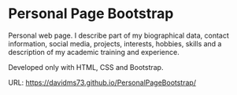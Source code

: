 # Personal Page Bootstrap
Personal web page. I describe part of my biographical data, contact information, social media, projects, interests, hobbies, skills and a description of my academic training and experience.

Developed only with HTML, CSS and Bootstrap.

URL: https://davidms73.github.io/PersonalPageBootstrap/
